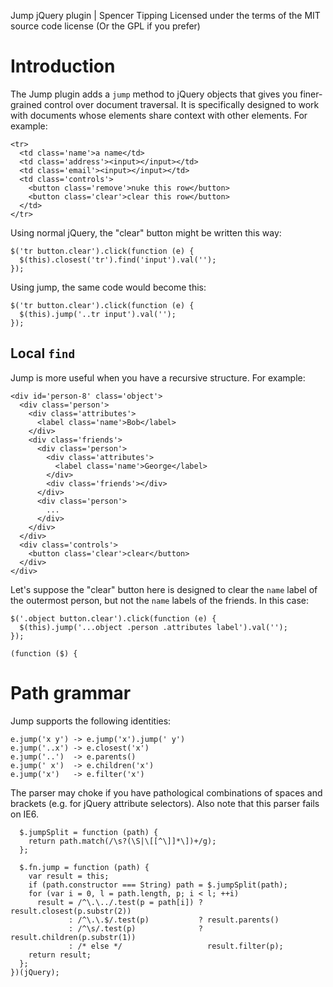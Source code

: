 Jump jQuery plugin | Spencer Tipping
Licensed under the terms of the MIT source code license
(Or the GPL if you prefer)

# Introduction

The Jump plugin adds a `jump` method to jQuery objects that gives you
finer-grained control over document traversal. It is specifically designed to
work with documents whose elements share context with other elements. For
example:

    <tr>
      <td class='name'>a name</td>
      <td class='address'><input></input></td>
      <td class='email'><input></input></td>
      <td class='controls'>
        <button class='remove'>nuke this row</button>
        <button class='clear'>clear this row</button>
      </td>
    </tr>

Using normal jQuery, the "clear" button might be written this way:

    $('tr button.clear').click(function (e) {
      $(this).closest('tr').find('input').val('');
    });

Using jump, the same code would become this:

    $('tr button.clear').click(function (e) {
      $(this).jump('..tr input').val('');
    });

## Local `find`

Jump is more useful when you have a recursive structure. For example:

    <div id='person-8' class='object'>
      <div class='person'>
        <div class='attributes'>
          <label class='name'>Bob</label>
        </div>
        <div class='friends'>
          <div class='person'>
            <div class='attributes'>
              <label class='name'>George</label>
            </div>
            <div class='friends'></div>
          </div>
          <div class='person'>
            ...
          </div>
        </div>
      </div>
      <div class='controls'>
        <button class='clear'>clear</button>
      </div>
    </div>

Let's suppose the "clear" button here is designed to clear the `name` label
of the outermost person, but not the `name` labels of the friends. In this
case:

    $('.object button.clear').click(function (e) {
      $(this).jump('...object .person .attributes label').val('');
    });

    (function ($) {

# Path grammar

Jump supports the following identities:

    e.jump('x y') -> e.jump('x').jump(' y')
    e.jump('..x') -> e.closest('x')
    e.jump('..')  -> e.parents()
    e.jump(' x')  -> e.children('x')
    e.jump('x')   -> e.filter('x')

The parser may choke if you have pathological combinations of spaces and
brackets (e.g. for jQuery attribute selectors). Also note that this parser
fails on IE6.

      $.jumpSplit = function (path) {
        return path.match(/\s?(\S|\[[^\]]*\])+/g);
      };

      $.fn.jump = function (path) {
        var result = this;
        if (path.constructor === String) path = $.jumpSplit(path);
        for (var i = 0, l = path.length, p; i < l; ++i)
          result = /^\.\../.test(p = path[i]) ? result.closest(p.substr(2))
                 : /^\.\.$/.test(p)           ? result.parents()
                 : /^\s/.test(p)              ? result.children(p.substr(1))
                 : /* else */                   result.filter(p);
        return result;
      };
    })(jQuery);
